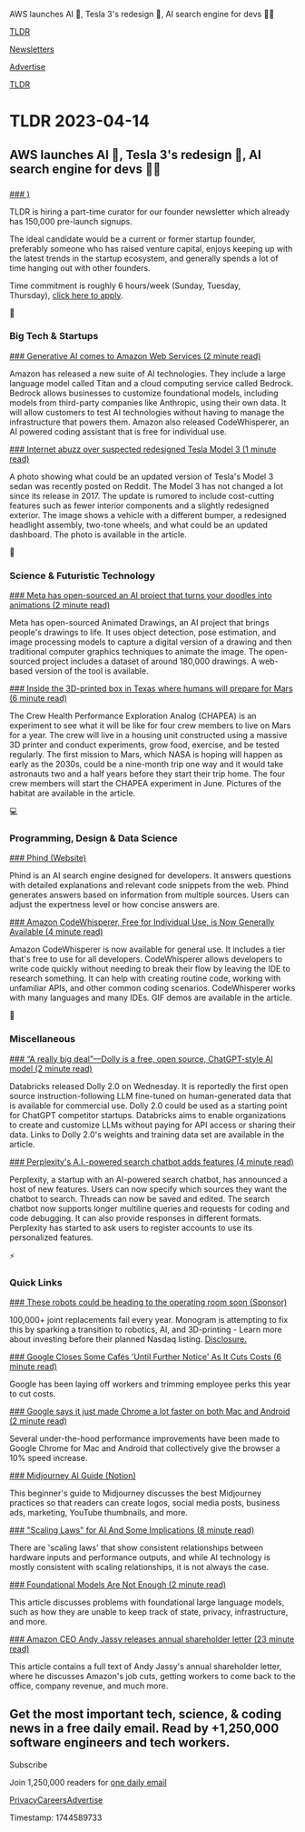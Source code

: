 AWS launches AI 🤖, Tesla 3's redesign 🚗, AI search engine for devs 👨‍💻

[TLDR](/)

[Newsletters](/newsletters)

[Advertise](https://advertise.tldr.tech/)

[TLDR](/)

# TLDR 2023-04-14

## AWS launches AI 🤖, Tesla 3's redesign 🚗, AI search engine for devs 👨‍💻

### 

[### )](https://tldr.tech/jobs/tldr-founder-newsletter-curator/519)

TLDR is hiring a part-time curator for our founder newsletter which already has 150,000 pre-launch signups.

The ideal candidate would be a current or former startup founder, preferably someone who has raised venture capital, enjoys keeping up with the latest trends in the startup ecosystem, and generally spends a lot of time hanging out with other founders.

Time commitment is roughly 6 hours/week (Sunday, Tuesday, Thursday), [click here to apply](https://tldr.tech/jobs/tldr-founder-newsletter-curator/519).

📱

### Big Tech & Startups

[### Generative AI comes to Amazon Web Services (2 minute read)](https://arstechnica.com/information-technology/2023/04/generative-ai-comes-to-amazon-web-services/?utm_source=tldrnewsletter)

Amazon has released a new suite of AI technologies. They include a large language model called Titan and a cloud computing service called Bedrock. Bedrock allows businesses to customize foundational models, including models from third-party companies like Anthropic, using their own data. It will allow customers to test AI technologies without having to manage the infrastructure that powers them. Amazon also released CodeWhisperer, an AI powered coding assistant that is free for individual use.

[### Internet abuzz over suspected redesigned Tesla Model 3 (1 minute read)](https://techcrunch.com/2023/04/13/internet-abuzz-over-suspected-redesigned-tesla-model-3/?utm_source=tldrnewsletter)

A photo showing what could be an updated version of Tesla's Model 3 sedan was recently posted on Reddit. The Model 3 has not changed a lot since its release in 2017. The update is rumored to include cost-cutting features such as fewer interior components and a slightly redesigned exterior. The image shows a vehicle with a different bumper, a redesigned headlight assembly, two-tone wheels, and what could be an updated dashboard. The photo is available in the article.

🚀

### Science & Futuristic Technology

[### Meta has open-sourced an AI project that turns your doodles into animations (2 minute read)](https://www.engadget.com/meta-has-open-sourced-an-ai-project-that-turns-your-doodles-into-animations-183807106.html?utm_source=tldrnewsletter)

Meta has open-sourced Animated Drawings, an AI project that brings people's drawings to life. It uses object detection, pose estimation, and image processing models to capture a digital version of a drawing and then traditional computer graphics techniques to animate the image. The open-sourced project includes a dataset of around 180,000 drawings. A web-based version of the tool is available.

[### Inside the 3D-printed box in Texas where humans will prepare for Mars (6 minute read)](https://www.theguardian.com/science/2023/apr/12/nasa-texas-humans-prepare-mars?utm_source=tldrnewsletter)

The Crew Health Performance Exploration Analog (CHAPEA) is an experiment to see what it will be like for four crew members to live on Mars for a year. The crew will live in a housing unit constructed using a massive 3D printer and conduct experiments, grow food, exercise, and be tested regularly. The first mission to Mars, which NASA is hoping will happen as early as the 2030s, could be a nine-month trip one way and it would take astronauts two and a half years before they start their trip home. The four crew members will start the CHAPEA experiment in June. Pictures of the habitat are available in the article.

💻

### Programming, Design & Data Science

[### Phind (Website)](https://www.phind.com/?utm_source=tldrnewsletter)

Phind is an AI search engine designed for developers. It answers questions with detailed explanations and relevant code snippets from the web. Phind generates answers based on information from multiple sources. Users can adjust the expertness level or how concise answers are.

[### Amazon CodeWhisperer, Free for Individual Use, is Now Generally Available (4 minute read)](https://aws.amazon.com/blogs/aws/amazon-codewhisperer-free-for-individual-use-is-now-generally-available/?utm_source=tldrnewsletter)

Amazon CodeWhisperer is now available for general use. It includes a tier that's free to use for all developers. CodeWhisperer allows developers to write code quickly without needing to break their flow by leaving the IDE to research something. It can help with creating routine code, working with unfamiliar APIs, and other common coding scenarios. CodeWhisperer works with many languages and many IDEs. GIF demos are available in the article.

🎁

### Miscellaneous

[### “A really big deal”—Dolly is a free, open source, ChatGPT-style AI model (2 minute read)](https://arstechnica.com/information-technology/2023/04/a-really-big-deal-dolly-is-a-free-open-source-chatgpt-style-ai-model/?utm_source=tldrnewsletter)

Databricks released Dolly 2.0 on Wednesday. It is reportedly the first open source instruction-following LLM fine-tuned on human-generated data that is available for commercial use. Dolly 2.0 could be used as a starting point for ChatGPT competitor startups. Databricks aims to enable organizations to create and customize LLMs without paying for API access or sharing their data. Links to Dolly 2.0's weights and training data set are available in the article.

[### Perplexity's A.I.-powered search chatbot adds features (4 minute read)](https://archive.ph/KGRqn?utm_source=tldrnewsletter)

Perplexity, a startup with an AI-powered search chatbot, has announced a host of new features. Users can now specify which sources they want the chatbot to search. Threads can now be saved and edited. The search chatbot now supports longer multiline queries and requests for coding and code debugging. It can also provide responses in different formats. Perplexity has started to ask users to register accounts to use its personalized features.

⚡

### Quick Links

[### These robots could be heading to the operating room soon (Sponsor)](https://invest.monogramorthopedics.com/?utm_source=dmrmonogramlandingpage&amp;utm_medium=partnership30-01_04-19&amp;tnames=partnership30-01_04-19)

100,000+ joint replacements fail every year. Monogram is attempting to fix this by sparking a transition to robotics, AI, and 3D-printing - Learn more about investing before their planned Nasdaq listing. [Disclosure.](https://invest.monogramorthopedics.com/disclaimers)

[### Google Closes Some Cafés 'Until Further Notice' As It Cuts Costs (6 minute read)](https://archive.ph/VKo4U#selection-1865.0-1873.123?utm_source=tldrnewsletter)

Google has been laying off workers and trimming employee perks this year to cut costs.

[### Google says it just made Chrome a lot faster on both Mac and Android (2 minute read)](https://techcrunch.com/2023/04/13/google-says-it-just-made-chrome-a-lot-faster-on-both-mac-and-android/?utm_source=tldrnewsletter)

Several under-the-hood performance improvements have been made to Google Chrome for Mac and Android that collectively give the browser a 10% speed increase.

[### Midjourney AI Guide (Notion)](https://enchanting-trader-463.notion.site/Midjourney-AI-Guide-41eca43809dd4d8fa676e648436fc29c?utm_source=tldrnewsletter)

This beginner's guide to Midjourney discusses the best Midjourney practices so that readers can create logos, social media posts, business ads, marketing, YouTube thumbnails, and more.

[### "Scaling Laws" for AI And Some Implications (8 minute read)](https://sarahconstantin.substack.com/p/scaling-laws-for-ai-and-some-implications?utm_source=tldrnewsletter)

There are 'scaling laws' that show consistent relationships between hardware inputs and performance outputs, and while AI technology is mostly consistent with scaling relationships, it is not always the case.

[### Foundational Models Are Not Enough (2 minute read)](https://matt-rickard.com/foundational-models-are-not-enough?utm_source=tldrnewsletter)

This article discusses problems with foundational large language models, such as how they are unable to keep track of state, privacy, infrastructure, and more.

[### Amazon CEO Andy Jassy releases annual shareholder letter (23 minute read)](https://www.cnbc.com/2023/04/13/amazon-ceo-andy-jassys-2023-shareholder-letter.html?utm_source=tldrnewsletter)

This article contains a full text of Andy Jassy's annual shareholder letter, where he discusses Amazon's job cuts, getting workers to come back to the office, company revenue, and much more.

## Get the most important tech, science, & coding news in a free daily email. Read by +1,250,000 software engineers and tech workers.

Subscribe

Join 1,250,000 readers for [one daily email](/api/latest/tech)

[Privacy](/privacy)[Careers](https://jobs.ashbyhq.com/tldr.tech)[Advertise](/tech/advertise)

Timestamp: 1744589733